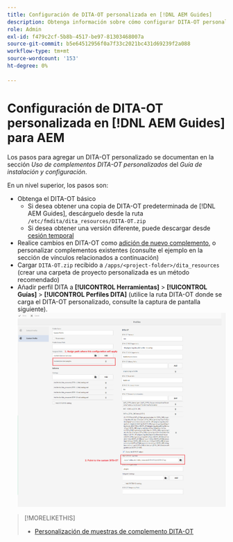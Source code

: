 ```yaml
---
title: Configuración de DITA-OT personalizada en [!DNL AEM Guides]
description: Obtenga información sobre cómo configurar DITA-OT personalizado en [!DNL Adobe Experience Manager Guides]
role: Admin
exl-id: f479c2cf-5b8b-4517-be97-81303468007a
source-git-commit: b5e64512956f0a7f33c2021bc431d69239f2a088
workflow-type: tm+mt
source-wordcount: '153'
ht-degree: 0%

---
```


# Configuración de DITA-OT personalizada en [!DNL AEM Guides] para AEM

Los pasos para agregar un DITA-OT personalizado se documentan en la sección _Uso de complementos DITA-OT personalizados_ del _Guía de instalación y configuración_.

En un nivel superior, los pasos son:

+ Obtenga el DITA-OT básico
   + Si desea obtener una copia de DITA-OT predeterminada de [!DNL AEM Guides], descárguelo desde la ruta `/etc/fmdita/dita_resources/DITA-OT.zip`
   + Si desea obtener una versión diferente, puede descargar desde [cesión temporal](https://www.dita-ot.org/download)
+ Realice cambios en DITA-OT como [adición de nuevo complemento](https://www.dita-ot.org/dev/topics/plugins-installing.html), o personalizar complementos existentes (consulte el ejemplo en la sección de vínculos relacionados a continuación)
+ Cargar `DITA-OT.zip` recibido a `/apps/<project-folder>/dita_resources` (crear una carpeta de proyecto personalizada es un método recomendado)
+ Añadir perfil DITA a **[!UICONTROL Herramientas]** > **[!UICONTROL Guías]** > **[!UICONTROL Perfiles DITA]** (utilice la ruta DITA-OT donde se carga el DITA-OT personalizado, consulte la captura de pantalla siguiente).
   ![Perfiles DITA](assets/dita-profile.png)

>[!MORELIKETHIS]
>
>+ [Personalización de muestras de complemento DITA-OT](https://www.dita-ot.org/dev/topics/pdf-customization.html)

